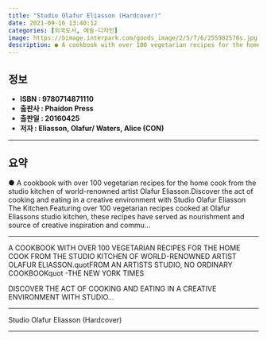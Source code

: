 ```yaml
---
title: "Studio Olafur Eliasson (Hardcover)"
date: 2021-09-16 13:40:12
categories: [외국도서, 예술-디자인]
image: https://bimage.interpark.com/goods_image/2/5/7/6/255982576s.jpg
description: ● A cookbook with over 100 vegetarian recipes for the home cook from the studio kitchen of world-renowned artist Olafur Eliasson.Discover the act of cooking an
---
```


## **정보**

- **ISBN : 9780714871110**
- **출판사 : Phaidon Press**
- **출판일 : 20160425**
- **저자 : Eliasson, Olafur/ Waters, Alice (CON)**

------



## **요약**

●  A cookbook with over 100 vegetarian recipes for the home cook from the studio kitchen of world-renowned artist Olafur Eliasson.Discover the act of cooking and eating in a creative environment with Studio Olafur Eliasson The Kitchen.Featuring over 100 vegetarian recipes cooked at Olafur Eliassons studio kitchen, these recipes have served as nourishment and source of creative inspiration and commu...

------

A COOKBOOK WITH OVER 100 VEGETARIAN RECIPES FOR THE HOME COOK FROM THE STUDIO KITCHEN OF WORLD-RENOWNED ARTIST OLAFUR ELIASSON.quotFROM AN ARTISTS STUDIO, NO ORDINARY COOKBOOKquot
-THE NEW YORK TIMES


DISCOVER THE ACT OF COOKING AND EATING IN A CREATIVE ENVIRONMENT WITH STUDIO... 

------


Studio Olafur Eliasson (Hardcover) 

------



